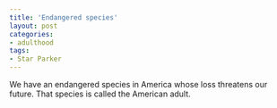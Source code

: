 ```yaml
---
title: 'Endangered species'
layout: post
categories:
- adulthood
tags:
- Star Parker
---
```


We have an endangered species in America whose loss threatens our future. That species is called the American adult.